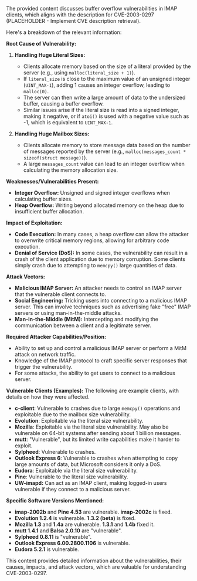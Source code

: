 The provided content discusses buffer overflow vulnerabilities in IMAP clients, which aligns with the description for CVE-2003-0297 (PLACEHOLDER - Implement CVE description retrieval).

Here's a breakdown of the relevant information:

**Root Cause of Vulnerability:**

1.  **Handling Huge Literal Sizes:**
    *   Clients allocate memory based on the size of a literal provided by the server (e.g., using `malloc(literal_size + 1)`).
    *   If `literal_size` is close to the maximum value of an unsigned integer (`UINT_MAX-1`), adding 1 causes an integer overflow, leading to `malloc(0)`.
    *   The server can then write a large amount of data to the undersized buffer, causing a buffer overflow.
    *   Similar issues arise if the literal size is read into a signed integer, making it negative, or if `atoi()` is used with a negative value such as -1, which is equivalent to `UINT_MAX-1`.

2.  **Handling Huge Mailbox Sizes:**
    *   Clients allocate memory to store message data based on the number of messages reported by the server (e.g., `malloc(messages_count * sizeof(struct message))`).
    *   A large `messages_count` value can lead to an integer overflow when calculating the memory allocation size.

**Weaknesses/Vulnerabilities Present:**

*   **Integer Overflow:** Unsigned and signed integer overflows when calculating buffer sizes.
*   **Heap Overflow:** Writing beyond allocated memory on the heap due to insufficient buffer allocation.

**Impact of Exploitation:**

*   **Code Execution:**  In many cases, a heap overflow can allow the attacker to overwrite critical memory regions, allowing for arbitrary code execution.
*   **Denial of Service (DoS):**  In some cases, the vulnerability can result in a crash of the client application due to memory corruption. Some clients simply crash due to attempting to `memcpy()` large quantities of data.

**Attack Vectors:**

*   **Malicious IMAP Server:**  An attacker needs to control an IMAP server that the vulnerable client connects to.
*   **Social Engineering:**  Tricking users into connecting to a malicious IMAP server. This can involve techniques such as advertising fake "free" IMAP servers or using man-in-the-middle attacks.
*   **Man-in-the-Middle (MitM):** Intercepting and modifying the communication between a client and a legitimate server.

**Required Attacker Capabilities/Position:**

*   Ability to set up and control a malicious IMAP server or perform a MitM attack on network traffic.
*   Knowledge of the IMAP protocol to craft specific server responses that trigger the vulnerability.
*   For some attacks, the ability to get users to connect to a malicious server.

**Vulnerable Clients (Examples):**
The following are example clients, with details on how they were affected.
*   **c-client**: Vulnerable to crashes due to large `memcpy()` operations and exploitable due to the mailbox size vulnerability.
*  **Evolution**: Exploitable via the literal size vulnerability.
*   **Mozilla**: Exploitable via the literal size vulnerability. May also be vulnerable on 64-bit systems after sending about 1 billion messages.
*   **mutt**: "Vulnerable", but its limited write capabilities make it harder to exploit.
*   **Sylpheed**: Vulnerable to crashes.
*  **Outlook Express 6**: Vulnerable to crashes when attempting to copy large amounts of data, but Microsoft considers it only a DoS.
*   **Eudora**: Exploitable via the literal size vulnerability.
*   **Pine**: Vulnerable to the literal size vulnerability.
*   **UW-imapd:** Can act as an IMAP client, making logged-in users vulnerable if they connect to a malicious server.

**Specific Software Versions Mentioned:**

*   **imap-2002b** and **Pine 4.53** are vulnerable. **imap-2002c** is fixed.
*   **Evolution 1.2.4** is vulnerable. **1.3.2 (beta)** is fixed.
*   **Mozilla 1.3** and **1.4a** are vulnerable. **1.3.1** and **1.4b** fixed it.
*  **mutt 1.4.1** and **Balsa 2.0.10** are "vulnerable".
*  **Sylpheed 0.8.11** is "vulnerable".
*   **Outlook Express 6.00.2800.1106** is vulnerable.
*   **Eudora 5.2.1** is vulnerable.

This content provides detailed information about the vulnerabilities, their causes, impacts, and attack vectors, which are valuable for understanding CVE-2003-0297.